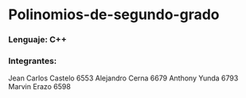 # Polinomios-de-segundo-grado
### Lenguaje: C++
### Integrantes:
Jean Carlos Castelo 6553
Alejandro Cerna 6679
Anthony Yunda 6793
Marvin Erazo 6598
